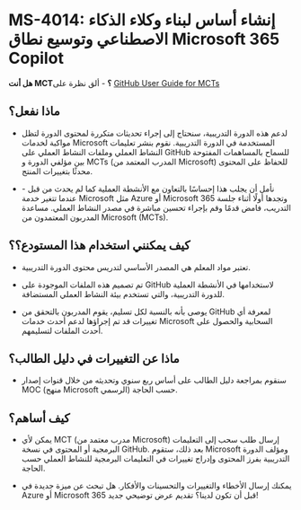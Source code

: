 # MS-4014: إنشاء أساس لبناء وكلاء الذكاء الاصطناعي وتوسيع نطاق Microsoft 365 Copilot

**هل أنت MCT؟** - ألق نظرة على [GitHub User Guide for MCTs](https://microsoftlearning.github.io/MCT-User-Guide/)

## ماذا نفعل؟

- لدعم هذه الدورة التدريبية، سنحتاج إلى إجراء تحديثات متكررة لمحتوى الدورة لتظل مواكبة لخدمات Microsoft المستخدمة في الدورة التدريبية. نقوم بنشر تعليمات النشاط العملي وملفات النشاط العملي على GitHub للسماح بالمساهمات المفتوحة بين مؤلفي الدورة و MCTs (المدرب المعتمد من Microsoft) للحفاظ على المحتوى محدثًا بتغييرات المنتج.

- نأمل أن يجلب هذا إحساسًا بالتعاون مع الأنشطة العملية كما لم يحدث من قبل - عندما تتغير خدمة Microsoft مثل Azure أو Microsoft 365 وتجدها أولًا أثناء جلسة التدريب، فامض قدمًا وقم بإجراء تحسين مباشرة في مصدر النشاط العملي. مساعدة المدربون المعتمدون من Microsoft (MCTs).

## كيف يمكنني استخدام هذا المستودع؟؟

- تعتبر مواد المعلم هي المصدر الأساسي لتدريس محتوى الدورة التدريبية.

- تم تصميم هذه الملفات الموجودة على GitHub لاستخدامها في الأنشطة العملية للدورة التدريبية، والتي تستخدم بيئة النشاط العملي المستضافة.

- يوصى بأنه بالنسبة لكل تسليم، يقوم المدربون بالتحقق من GitHub لمعرفة أي تغييرات قد تم إجراؤها لدعم أحدث خدمات Microsoft السحابية والحصول على أحدث الملفات لتسليمهم.

## ماذا عن التغييرات في دليل الطالب؟

- سنقوم بمراجعة دليل الطالب على أساس ربع سنوي وتحديثه من خلال قنوات إصدار MOC (منهج Microsoft الرسمي) حسب الحاجة.

## كيف أساهم؟

- يمكن لأي MCT (مدرب معتمد من Microsoft) إرسال طلب سحب إلى التعليمات البرمجية أو المحتوى في نسخة GitHub. بعد ذلك، ستقوم Microsoft ومؤلف الدورة التدريبية بفرز المحتوى وإدراج تغييرات في التعليمات البرمجية للنشاط العملي حسب الحاجة.

- يمكنك إرسال الأخطاء والتغييرات والتحسينات والأفكار. هل تبحث عن ميزة جديدة في Azure أو Microsoft 365 قبل أن تكون لدينا؟ تقديم عرض توضيحي جديد!
